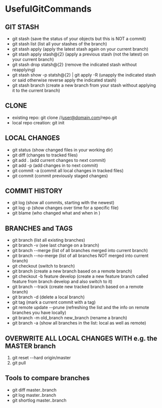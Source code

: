 # UsefulGitCommands
GIT STASH
---------
* git stash    (save the status of your objects but this is NOT a commit)
* git stash list  (list all your stashes of the branch)
* git stash apply  (apply the latest stash again on your current branch)
* git stash apply stash@{2}   (apply a previous stash (not the latest) on your current branch)
* git stash drop  statsh@{2} (remove the indicated stash without reapplying)
* git stash show -p statsh@{2} | git apply -R  (unapply the indicated stash or said otherwise reverse apply the indicated stash)
* git stash branch (create a new branch from your stash without applying it to the current branch)

CLONE
------
* existing repo:  git clone //user@domain.com/repo.git
* local repo creation:  git init

LOCAL CHANGES
-------------
* git status (show changed files in your working dir)
* git diff (changes to tracked files)
* git add . (add current changes to next commit)
* git add -p <file> (add changes in <file> to next commit)
* git commit -a (commit all local changes in tracked files)
* git commit (commit previously staged changes)

COMMIT HISTORY
--------------
* git log (show all commits, starting with the newest)
* git log -p <file> (show changes over time for a specific file)
* git blame <file> (who changed what and when in <file>)

BRANCHES and TAGS
-------------------
* git branch (list all existing branches)
* git branch -v (see last change on a branch)
* git branch --merge (list of all branches merged into current branch)
* git branch --no-merge (list of all branches NOT merged into current branch)
* git checkout <branch> (switch to branch)
* git branch <new branch> (create a new branch based on a remote branch)
* git checkout -b feature develop (create a new feature branch called feature from branch develop and also switch to it)
* git branch --track <new branch> <remote branch> (create new tracked branch based on a remote branch)
* git branch -d <branch> (delete a local branch)
* git tag <tag name> (mark a current commit with a tag)
* git remote update --prune      (refreshing the list and the info on remote branches you have locally)
* git branch -m old_branch new_branch  (rename a branch)
* git branch -a (show all branches in the list: local as well as remote)
  
 OVERWRITE ALL LOCAL CHANGES WITH e.g. the MASTER branch
 -------------------------------------------------------
 1. git reset --hard    origin/master
 2. git pull


Tools to compare branches
--------------------------
* git diff master..branch
* git log master..branch
* git shortlog master..branch
